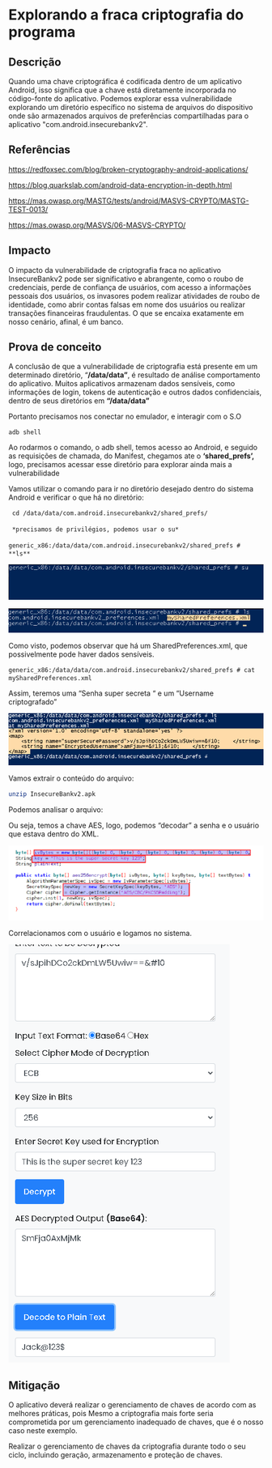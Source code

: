 # Explorando a fraca criptografia do programa

## Descrição

Quando uma chave criptográfica é codificada dentro de um aplicativo Android, isso significa que a chave está diretamente incorporada no código-fonte do aplicativo. Podemos explorar essa vulnerabilidade explorando um diretório específico no sistema de arquivos do dispositivo onde são armazenados arquivos de preferências compartilhadas para o aplicativo "com.android.insecurebankv2".

## Referências

https://redfoxsec.com/blog/broken-cryptography-android-applications/

https://blog.quarkslab.com/android-data-encryption-in-depth.html

https://mas.owasp.org/MASTG/tests/android/MASVS-CRYPTO/MASTG-TEST-0013/

https://mas.owasp.org/MASVS/06-MASVS-CRYPTO/

## Impacto

O impacto da vulnerabilidade de criptografia fraca no aplicativo InsecureBankv2 pode ser significativo e abrangente, como o roubo de credenciais, perde de confiança de usuários, com acesso a informações pessoais dos usuários, os invasores podem realizar atividades de roubo de identidade, como abrir contas falsas em nome dos usuários ou realizar transações financeiras fraudulentas. O que se encaixa exatamente em nosso cenário, afinal, é um banco.

## Prova de conceito

A conclusão de que a vulnerabilidade de criptografia está presente em um determinado diretório, “**/data/data”**, é resultado de análise comportamento do aplicativo. Muitos aplicativos armazenam dados sensíveis, como informações de login, tokens de autenticação e outros dados confidenciais, dentro de seus diretórios em **“/data/data”**

Portanto precisamos nos conectar no emulador, e interagir com o S.O

```
adb shell

```

Ao rodarmos o comando, o adb shell, temos acesso ao Android, e seguido as requisições de chamada, do Manifest, chegamos ate o **‘shared_prefs’,** logo, precisamos acessar esse diretório para explorar ainda mais a vulnerabilidade

Vamos utilizar o comando para ir no diretório desejado dentro do sistema Android e verificar o que há no diretório:

```
 cd /data/data/com.android.insecurebankv2/shared_prefs/
 
 *precisamos de privilégios, podemos usar o su*

generic_x86:/data/data/com.android.insecurebankv2/shared_prefs # **ls**

```

![.img/su.png](.img/su.png)

![.img/ls.png](.img/ls.png)

Como visto, podemos observar que há um SharedPreferences.xml, que possivelmente pode haver dados sensíveis.

```
generic_x86:/data/data/com.android.insecurebankv2/shared_prefs # cat mySharedPreferences.xml

```

Assim, teremos uma  “Senha super secreta “ e um “Username criptografado”

![.img/cat.png](.img/cat.png)

Vamos extrair o conteúdo do arquivo:

```bash
unzip InsecureBankv2.apk
```

Podemos analisar o arquivo: 

Ou seja, temos a chave AES, logo, podemos  “decodar” a senha e o usuário que estava dentro do XML.

![.img/chaveres.png](.img/chaveres.png)

Correlacionamos com o usuário e logamos no sistema.

![.img/jack.png](.img/jack.png)

## Mitigação

O aplicativo deverá realizar o gerenciamento de chaves de acordo com as melhores práticas, pois
Mesmo a criptografia mais forte seria comprometida por um gerenciamento inadequado de chaves, que é o nosso caso neste exemplo.

Realizar o gerenciamento de chaves da criptografia durante todo o seu ciclo, incluindo geração, armazenamento e proteção de chaves.


